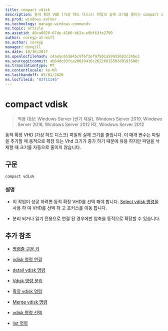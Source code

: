 ```yaml
---
title: compact vdisk
description: 동적 확장 VHD (가상 하드 디스크) 파일의 실제 크기를 줄이는 compact vdisk 명령에 대 한 참조 항목입니다.
ms.prod: windows-server
ms.technology: manage-windows-commands
ms.topic: article
ms.assetid: 40ca0820-67de-4160-b62a-e9bf63fe2790
author: coreyp-at-msft
ms.author: coreyp
manager: dongill
ms.date: 10/16/2017
ms.openlocfilehash: c4ae5c653645c9f6f3ef97501a59932682c24be3
ms.sourcegitcommit: ab64dc83fca28039416c26226815502d0193500c
ms.translationtype: MT
ms.contentlocale: ko-KR
ms.lasthandoff: 05/01/2020
ms.locfileid: "82711146"
---
```

# <a name="compact-vdisk"></a>compact vdisk

> 적용 대상: Windows Server (반기 채널), Windows Server 2019, Windows Server 2016, Windows Server 2012 R2, Windows Server 2012

동적 확장 VHD (가상 하드 디스크) 파일의 실제 크기를 줄입니다. 이 매개 변수는 파일을 추가할 때 동적으로 확장 되는 Vhd 크기가 증가 하기 때문에 유용 하지만 파일을 삭제할 때 크기를 자동으로 줄이지 않습니다.

## <a name="syntax"></a>구문

```
compact vdisk
```

### <a name="remarks"></a>설명

- 이 작업이 성공 하려면 동적 확장 VHD를 선택 해야 합니다. [Select vdisk 명령을](select-vdisk.md) 사용 하 여 VHD를 선택 하 고 포커스를 이동 합니다.

- 분리 되거나 읽기 전용으로 연결 된 경우에만 압축을 동적으로 확장할 수 있습니다.

## <a name="additional-references"></a>추가 참조

- [명령줄 구문 키](command-line-syntax-key.md)

- [vdisk 명령 연결](attach-vdisk.md)

- [detail vdisk 명령](detail-vdisk.md)

- [Vdisk 명령 분리](detach-vdisk.md)

- [확장 vdisk 명령](expand-vdisk.md)

- [Merge vdisk 명령](merge-vdisk.md)

- [vdisk 명령 선택](select-vdisk.md)

- [list 명령](list.md)
